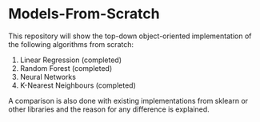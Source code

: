 # Models-From-Scratch


This repository will show the top-down object-oriented implementation of the following algorithms from scratch:

1. Linear Regression (completed)
2. Random Forest (completed)
3. Neural Networks
4. K-Nearest Neighbours (completed)


A comparison is also done with existing implementations from sklearn or other libraries and the reason for any difference is explained.
